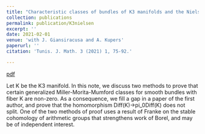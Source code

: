 ```yaml
---
title: "Characteristic classes of bundles of K3 manifolds and the Nielsen realization problem"
collection: publications
permalink: publication/K3nielsen
excerpt: ''
date: 2021-02-01
venue: 'with J. Giansiracusa and A. Kupers'
paperurl: ''
citation: 'Tunis. J. Math. 3 (2021) 1, 75-92.'

---
```


[pdf](http://bena-tshishiku.github.io/files/K3nielsen.pdf)

Let K be the K3 manifold. In this note, we discuss two methods 
to prove that certain generalized Miller-Morita-Mumford classes for 
smooth bundles with fiber K are non-zero. As a consequence, we fill a 
gap in a paper of the first author, and prove that the homomorphism 
Diff(K)→pi_0Diff(K) does not split. One of the two methods of proof uses 
a result of Franke on the stable cohomology of arithmetic groups that 
strengthens work of Borel, and may be of independent interest.

